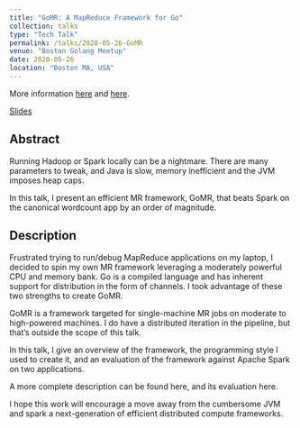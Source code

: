 ```yaml
---
title: "GoMR: A MapReduce Framework for Go"
collection: talks
type: "Tech Talk"
permalink: /talks/2020-05-26-GoMR
venue: "Boston Golang Meetup"
date: 2020-05-26
location: "Boston MA, USA"
---
```


More information [here](/distributed%20systems/MapReduce-Framework-for-Golang/) and [here](/distributed%20systems/evaluation-of-gomr/).

[Slides](/files/GoMR/slides.pptx)

## Abstract

Running Hadoop or Spark locally can be a nightmare. There are many parameters
to tweak, and Java is slow, memory inefficient and the JVM imposes heap caps.

In this talk, I present an efficient MR framework, GoMR, that beats Spark on
the canonical wordcount app by an order of magnitude.

## Description

Frustrated trying to run/debug MapReduce applications on my laptop, I decided
to spin my own MR framework leveraging a moderately powerful CPU and memory
bank. Go is a compiled language and has inherent support for distribution in
the form of channels. I took advantage of these two strengths to create GoMR.

GoMR is a framework targeted for single-machine MR jobs on moderate to
high-powered machines. I do have a distributed iteration in the pipeline, but
that’s outside the scope of this talk.

In this talk, I give an overview of the framework, the programming style I
used to create it, and an evaluation of the framework against Apache Spark on
two applications.

A more complete description can be found here, and its evaluation here.

I hope this work will encourage a move away from the cumbersome JVM and spark
a next-generation of efficient distributed compute frameworks.

